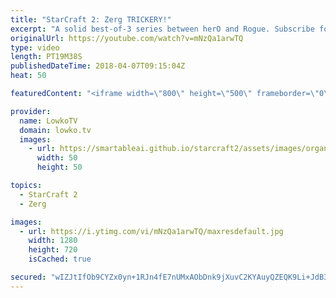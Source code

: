 ```yaml
---
title: "StarCraft 2: Zerg TRICKERY!"
excerpt: "A solid best-of-3 series between herO and Rogue. Subscribe for more videos: http://lowko.tv/youtube Thor Drop Shenanigans: https://goo.gl/bWRZ3c  A top level match professional StarCraft 2. herO is one of the best Protoss players in StarCraft and Rogue is of course the current World Champion in the game."
originalUrl: https://youtube.com/watch?v=mNzQa1arwTQ
type: video
length: PT19M38S
publishedDateTime: 2018-04-07T09:15:04Z
heat: 50

featuredContent: "<iframe width=\"800\" height=\"500\" frameborder=\"0\" src=\"https://www.youtube.com/embed/mNzQa1arwTQ\" allow=\"accelerometer; autoplay; encrypted-media; gyroscope; picture-in-picture\" allowfullscreen></iframe>"

provider:
  name: LowkoTV
  domain: lowko.tv
  images:
    - url: https://smartableai.github.io/starcraft2/assets/images/organizations/lowko.tv-50x50.jpg
      width: 50
      height: 50

topics:
  - StarCraft 2
  - Zerg

images:
  - url: https://i.ytimg.com/vi/mNzQa1arwTQ/maxresdefault.jpg
    width: 1280
    height: 720
    isCached: true

secured: "wIZJtIfOb9CYZx0yn+1RJn4fE7nUMxAObDnk9jXuvC2KYAuyQZEQK9Li+JdB3nyac6GFRqAsSasK11HVVuQVjS6Utk3ySukXT/sQ/GuVZYnOfd0tKzf1gIXEtfN2ztzqycDyDMlhxPnAuAflRm4Nue1qWGDj6tl8VHVE+d5oYaBtEqsM5U7+1P010bom628+qF1nwBaYsuXyMAiKMCn2bdHeEUGbgKJqRF9aA1P+X9YlqAmNL3WnJ7UOkqSuwek25FQGHpmNzXBZss7fn6ThAU54Gj8p8pLQMQykRa+9eX2nymepP5LRcrPOdUsYAEsVyBOCpplc7YBBePDzR93il7nGQSO1QXMx9TcftjlmAiPFzakMdp9lSNsutJ4uSnQR0DhDDqhyUkYQXUDyyrp3dR89/0pZoOkV6JwxjDWuXuI=;tMYAOsJySdDjFkvM190u/A=="
---
```


